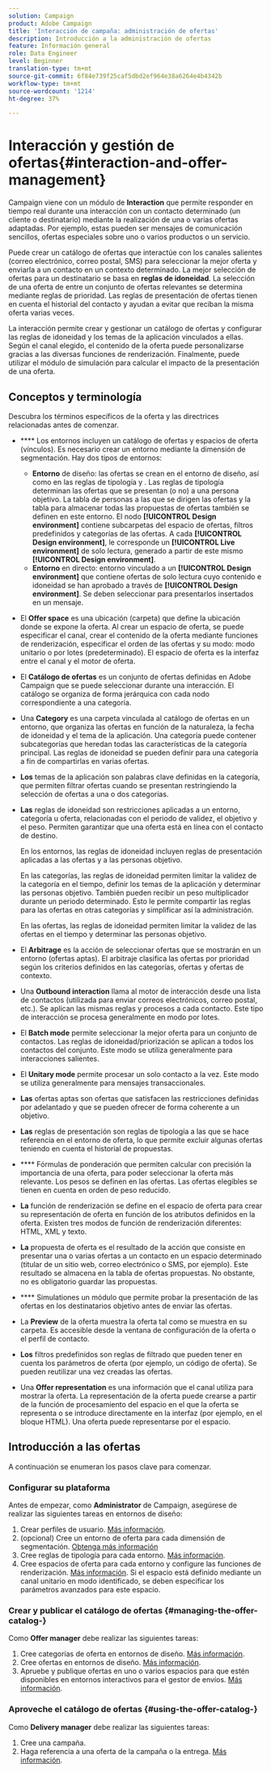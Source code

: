 ```yaml
---
solution: Campaign
product: Adobe Campaign
title: 'Interacción de campaña: administración de ofertas'
description: Introducción a la administración de ofertas
feature: Información general
role: Data Engineer
level: Beginner
translation-type: tm+mt
source-git-commit: 6f84e739f25caf5dbd2ef964e38a6264e4b4342b
workflow-type: tm+mt
source-wordcount: '1214'
ht-degree: 37%

---
```


# Interacción y gestión de ofertas{#interaction-and-offer-management}

Campaign viene con un módulo de **Interaction** que permite responder en tiempo real durante una interacción con un contacto determinado (un cliente o destinatario) mediante la realización de una o varias ofertas adaptadas. Por ejemplo, estas pueden ser mensajes de comunicación sencillos, ofertas especiales sobre uno o varios productos o un servicio.

Puede crear un catálogo de ofertas que interactúe con los canales salientes (correo electrónico, correo postal, SMS) para seleccionar la mejor oferta y enviarla a un contacto en un contexto determinado. La mejor selección de ofertas para un destinatario se basa en **reglas de idoneidad**. La selección de una oferta de entre un conjunto de ofertas relevantes se determina mediante reglas de prioridad. Las reglas de presentación de ofertas tienen en cuenta el historial del contacto y ayudan a evitar que reciban la misma oferta varias veces.

La interacción permite crear y gestionar un catálogo de ofertas y configurar las reglas de idoneidad y los temas de la aplicación vinculados a ellas. Según el canal elegido, el contenido de la oferta puede personalizarse gracias a las diversas funciones de renderización. Finalmente, puede utilizar el módulo de simulación para calcular el impacto de la presentación de una oferta.

## Conceptos y terminología

Descubra los términos específicos de la oferta y las directrices relacionadas antes de comenzar.

* **** Los entornos incluyen un catálogo de ofertas y espacios de oferta (vínculos). Es necesario crear un entorno mediante la dimensión de segmentación.
Hay dos tipos de entornos:

   * **Entorno** de diseño: las ofertas se crean en el entorno de diseño, así como en las reglas de tipología y . Las reglas de tipología determinan las ofertas que se presentan (o no) a una persona objetivo. La tabla de personas a las que se dirigen las ofertas y la tabla para almacenar todas las propuestas de ofertas también se definen en este entorno. El nodo **[!UICONTROL Design environment]** contiene subcarpetas del espacio de ofertas, filtros predefinidos y categorías de las ofertas. A cada **[!UICONTROL Design environment]**, le corresponde un **[!UICONTROL Live environment]** de solo lectura, generado a partir de este mismo **[!UICONTROL Design environment]**.
   * **Entorno** en directo: entorno vinculado a un  **[!UICONTROL Design environment]** que contiene ofertas de solo lectura cuyo contenido e idoneidad se han aprobado a través de  **[!UICONTROL Design environment]**. Se deben seleccionar para presentarlos insertados en un mensaje.

* El **Offer space** es una ubicación (carpeta) que define la ubicación donde se expone la oferta. Al crear un espacio de oferta, se puede especificar el canal, crear el contenido de la oferta mediante funciones de renderización, especificar el orden de las ofertas y su modo: modo unitario o por lotes (predeterminado). El espacio de oferta es la interfaz entre el canal y el motor de oferta.
* El **Catálogo de ofertas** es un conjunto de ofertas definidas en Adobe Campaign que se puede seleccionar durante una interacción. El catálogo se organiza de forma jerárquica con cada nodo correspondiente a una categoría.
* Una **Category** es una carpeta vinculada al catálogo de ofertas en un entorno, que organiza las ofertas en función de la naturaleza, la fecha de idoneidad y el tema de la aplicación. Una categoría puede contener subcategorías que heredan todas las características de la categoría principal. Las reglas de idoneidad se pueden definir para una categoría a fin de compartirlas en varias ofertas.
* **Los** temas de la aplicación son palabras clave definidas en la categoría, que permiten filtrar ofertas cuando se presentan restringiendo la selección de ofertas a una o dos categorías.
* **Las** reglas de idoneidad son restricciones aplicadas a un entorno, categoría u oferta, relacionadas con el periodo de validez, el objetivo y el peso. Permiten garantizar que una oferta está en línea con el contacto de destino.

   En los entornos, las reglas de idoneidad incluyen reglas de presentación aplicadas a las ofertas y a las personas objetivo.

   En las categorías, las reglas de idoneidad permiten limitar la validez de la categoría en el tiempo, definir los temas de la aplicación y determinar las personas objetivo. También pueden recibir un peso multiplicador durante un periodo determinado. Esto le permite compartir las reglas para las ofertas en otras categorías y simplificar así la administración.

   En las ofertas, las reglas de idoneidad permiten limitar la validez de las ofertas en el tiempo y determinar las personas objetivo.

* El **Arbitrage** es la acción de seleccionar ofertas que se mostrarán en un entorno (ofertas aptas). El arbitraje clasifica las ofertas por prioridad según los criterios definidos en las categorías, ofertas y ofertas de contexto.
* Una **Outbound interaction** llama al motor de interacción desde una lista de contactos (utilizada para enviar correos electrónicos, correo postal, etc.). Se aplican las mismas reglas y procesos a cada contacto. Este tipo de interacción se procesa generalmente en modo por lotes.
* El **Batch mode** permite seleccionar la mejor oferta para un conjunto de contactos. Las reglas de idoneidad/priorización se aplican a todos los contactos del conjunto. Este modo se utiliza generalmente para interacciones salientes.
* El **Unitary mode** permite procesar un solo contacto a la vez. Este modo se utiliza generalmente para mensajes transaccionales.
* **Las** ofertas aptas son ofertas que satisfacen las restricciones definidas por adelantado y que se pueden ofrecer de forma coherente a un objetivo.
* **Las** reglas de presentación son reglas de tipología a las que se hace referencia en el entorno de oferta, lo que permite excluir algunas ofertas teniendo en cuenta el historial de propuestas.
* **** Fórmulas de ponderación que permiten calcular con precisión la importancia de una oferta, para poder seleccionar la oferta más relevante. Los pesos se definen en las ofertas. Las ofertas elegibles se tienen en cuenta en orden de peso reducido.
* **La** función de renderización se define en el espacio de oferta para crear su representación de oferta en función de los atributos definidos en la oferta. Existen tres modos de función de renderización diferentes: HTML, XML y texto.
* **La** propuesta de oferta es el resultado de la acción que consiste en presentar una o varias ofertas a un contacto en un espacio determinado (titular de un sitio web, correo electrónico o SMS, por ejemplo). Este resultado se almacena en la tabla de ofertas propuestas. No obstante, no es obligatorio guardar las propuestas.
* **** Simulationes un módulo que permite probar la presentación de las ofertas en los destinatarios objetivo antes de enviar las ofertas.
* La **Preview** de la oferta muestra la oferta tal como se muestra en su carpeta. Es accesible desde la ventana de configuración de la oferta o el perfil de contacto.
* **Los** filtros predefinidos son reglas de filtrado que pueden tener en cuenta los parámetros de oferta (por ejemplo, un código de oferta). Se pueden reutilizar una vez creadas las ofertas.
* Una **Offer representation** es una información que el canal utiliza para mostrar la oferta. La representación de la oferta puede crearse a partir de la función de procesamiento del espacio en el que la oferta se representa o se introduce directamente en la interfaz (por ejemplo, en el bloque HTML). Una oferta puede representarse por el espacio.

## Introducción a las ofertas

A continuación se enumeran los pasos clave para comenzar.

### Configurar su plataforma

Antes de empezar, como **Administrator** de Campaign, asegúrese de realizar las siguientes tareas en entornos de diseño:

1. Crear perfiles de usuario. [Más información](interaction-operators.md).
1. (opcional) Cree un entorno de oferta para cada dimensión de segmentación. [Obtenga más información](interaction-env.md)
1. Cree reglas de tipología para cada entorno. [Más información](interaction-offer.md#offer-presentation).
1. Cree espacios de oferta para cada entorno y configure las funciones de renderización. [Más información](interaction-offer-spaces.md).
Si el espacio está definido mediante un canal unitario en modo identificado, se deben especificar los parámetros avanzados para este espacio.

### Crear y publicar el catálogo de ofertas {#managing-the-offer-catalog-}

Como **Offer manager** debe realizar las siguientes tareas:

1. Cree categorías de oferta en entornos de diseño. [Más información](interaction-offer-catalog.md#creating-offer-categories).
1. Cree ofertas en entornos de diseño. [Más información](interaction-offer.md).
1. Apruebe y publique ofertas en uno o varios espacios para que estén disponibles en entornos interactivos para el gestor de envíos. [Más información](interaction-offer.md#approve-offers).

### Aproveche el catálogo de ofertas {#using-the-offer-catalog-}

Como **Delivery manager** debe realizar las siguientes tareas:

1. Cree una campaña.
1. Haga referencia a una oferta de la campaña o la entrega. [Más información](interaction-send-offers.md).

